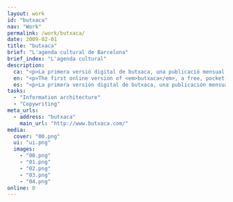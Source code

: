 ```yaml
---
layout: work
id: "butxaca"
nav: "Work"
permalink: /work/butxaca/
date: 2009-02-01
title: "butxaca"
brief: "L'agenda cultural de Barcelona"
brief_index: "L'agenda cultural"
description:
  ca: "<p>La primera versió digital de butxaca, una publicació mensual gratuïta que detalla cada mes l'agenda cultural de Barcelona.</p>"
  en: "<p>The first online version of <em>butxaca</em>, a free, pocket-sized publication detailing the cultural agenda of Barcelona.</p>"
  es: "<p>La primera versión digital de butxaca, una publicación mensual gratuita que detalla cada mes la agenda cultural de Barcelona.</p>"
tasks:
  - "Information architecture"
  - "Copywriting"
meta_urls:
  - address: "butxaca"
    main_url: "http://www.butxaca.com/"
media:
  cover: "00.png"
  ui: "ui.png"
  images:
    - "00.png"
    - "01.png"
    - "02.png"
    - "03.png"
    - "04.png"
online: 0
---
```

